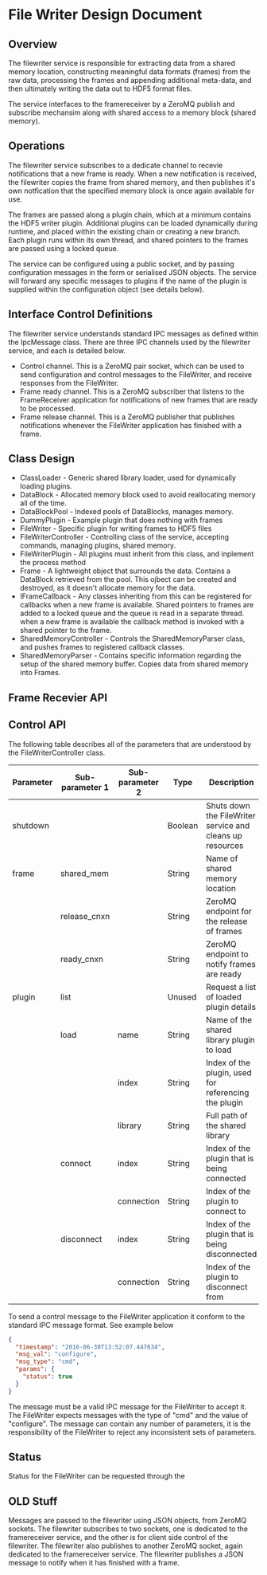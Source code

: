 File Writer Design Document
===========================

## Overview

The filewriter service is responsible for extracting data from a shared memory location, constructing meaningful data formats (frames) from the raw data, processing the frames and appending additional meta-data, and then ultimately writing the data out to HDF5 format files.

The service interfaces to the framereceiver by a ZeroMQ publish and subscribe mechansim along with shared access to a memory block (shared memory).

## Operations

The filewriter service subscribes to a dedicate channel to recevie notifications that a new frame is ready.  When a new notification is received, the filewriter copies the frame from shared memory, and then publishes it's own notfication that the specified memory block is once again available for use.

The frames are passed along a plugin chain, which at a minimum contains the HDF5 writer plugin.  Additional plugins can be loaded dynamically during runtime, and placed within the existing chain or creating a new branch.  Each plugin runs within its own thread, and shared pointers to the frames are passed using a locked queue.

The service can be configured using a public socket, and by passing configuration messages in the form or serialised JSON objects.  The service will forward any specific messages to plugins if the name of the plugin is supplied within the configuration object (see details below).

## Interface Control Definitions

The filewriter service understands standard IPC messages as defined within the IpcMessage class.  There are three IPC channels used by the filewriter service, and each is detailed below.

- Control channel.  This is a ZeroMQ pair socket, which can be used to send configuration and control messages to the FileWriter, and receive responses from the FileWriter.
- Frame ready channel.  This is a ZeroMQ subscriber that listens to the FrameReceiver application for notifications of new frames that are ready to be processed.
- Frame release channel.  This is a ZeroMQ publisher that publishes notifications whenever the FileWriter application has finished with a frame.

## Class Design

- ClassLoader - Generic shared library loader, used for dynamically loading plugins.
- DataBlock - Allocated memory block used to avoid reallocating memory all of the time.
- DataBlockPool - Indexed pools of DataBlocks, manages memory.
- DummyPlugin - Example plugin that does nothing with frames
- FileWriter - Specific plugin for writing frames to HDF5 files
- FileWriterController - Controlling class of the service, accepting commands, managing plugins, shared memory.
- FileWriterPlugin - All plugins must inherit from this class, and inplement the process method
- Frame - A lightweight object that surrounds the data.  Contains a DataBlock retrieved from the pool.  This ojbect can be created and destroyed, as it doesn't allocate memory for the data.
- IFrameCallback - Any classes inheriting from this can be registered for callbacks when a new frame is available.  Shared pointers to frames are added to a locked queue and the queue is read in a separate thread.  when a new frame is available the callback method is invoked with a shared pointer to the frame.
- SharedMemoryController - Controls the SharedMemoryParser class, and pushes frames to registered callback classes.
- SharedMemoryParser - Contains specific information regarding the setup of the shared memory buffer.  Copies data from shared memory into Frames.

## Frame Recevier API


## Control API

The following table describes all of the parameters that are understood by the FileWriterController class.


| Parameter  | Sub-parameter 1 | Sub-parameter 2 | Type    | Description                                               |
| ---------- | --------------- | --------------- | ------- | --------------------------------------------------------- |
| shutdown   |                 |                 | Boolean | Shuts down the FileWriter service and cleans up resources |
| frame      | shared_mem      |                 | String  | Name of shared memory location                            |
|            | release_cnxn    |                 | String  | ZeroMQ endpoint for the release of frames                 |
|            | ready_cnxn      |                 | String  | ZeroMQ endpoint to notify frames are ready                |
| plugin     | list            |                 | Unused  | Request a list of loaded plugin details                   |
|            | load            | name            | String  | Name of the shared library plugin to load                 |
|            |                 | index           | String  | Index of the plugin, used for referencing the plugin      |
|            |                 | library         | String  | Full path of the shared library                           |
|            | connect         | index           | String  | Index of the plugin that is being connected               |
|            |                 | connection      | String  | Index of the plugin to connect to                         |
|            | disconnect      | index           | String  | Index of the plugin that is being disconnected            |
|            |                 | connection      | String  | Index of the plugin to disconnect from                    |


To send a control message to the FileWriter application it conform to the standard IPC message format.  See example below

```json
{
  "timestamp": "2016-06-30T13:52:07.447634",
  "msg_val": "configure",
  "msg_type": "cmd",
  "params": {
    "status": true
  }
}
```

The message must be a valid IPC message for the FileWriter to accept it.  The FileWriter expects messages with the type of "cmd"
and the value of "configure".  The message can contain any number of parameters, it is the responsibility of the FileWriter to 
reject any inconsistent sets of parameters.

## Status

Status for the FileWriter can be requested through the 

## OLD Stuff

Messages are passed to the filewriter using JSON objects, from ZeroMQ sockets.  The filewriter subscribes to two sockets, one is 
dedicated to the framereceiver service, and the other is for client side control of the filewriter.  The filewriter also publishes to another ZeroMQ socket, again dedicated to the framereceiver service.  The filewriter publishes a JSON message to notify when it has finished with a frame.
 
